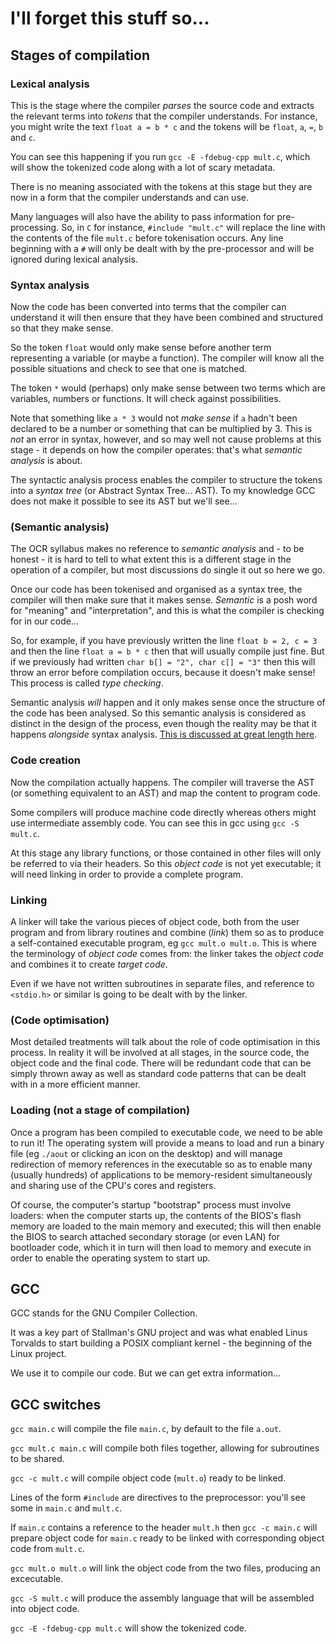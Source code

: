 # I'll forget this stuff so...



## Stages of compilation

### Lexical analysis

This is the stage where the compiler _parses_ the source code and extracts the relevant terms into _tokens_ that the compiler understands. For instance, you might write the text `float a = b * c` and the tokens will be `float`, `a`, `=`, `b` and `c`.

You can see this happening if you run `gcc -E -fdebug-cpp mult.c`, which will show the tokenized code along with a lot of scary metadata.

There is no meaning associated with the tokens at this stage but they are now in a form that the compiler understands and can use.

Many languages will also have the ability to pass information for pre-processing. So, in `C` for instance, `#include "mult.c"` will replace the line with the contents of the file `mult.c` before tokenisation occurs. Any line beginning with a `#` will only be dealt with by the pre-processor and will be ignored during lexical analysis.

### Syntax analysis

Now the code has been converted into terms that the compiler can understand it will then ensure that they have been combined and structured so that they make sense.

So the token `float` would only make sense before another term representing a variable (or maybe a function). The compiler will know all the possible situations and check to see that one is matched.

The token `*` would (perhaps) only make sense between two terms which are variables, numbers or functions. It will check against possibilities. 

Note that something like `a * 3` would not _make sense_ if `a` hadn't been declared to be a number or something that can be multiplied by 3. This is _not_ an error in syntax, however, and so may well not cause problems at this stage - it depends on how the compiler operates: that's what _semantic analysis_ is about. 

The syntactic analysis process enables the compiler to structure the tokens into a _syntax tree_ (or Abstract Syntax Tree... AST). To my knowledge GCC does not make it possible to see its AST but we'll see...

### (Semantic analysis)

The OCR syllabus makes no reference to _semantic analysis_ and - to be honest - it is hard to tell to what extent this is a different stage in the operation of a compiler, but most discussions do single it out so here we go.

Once our code has been tokenised and organised as a syntax tree, the compiler will then make sure that it makes sense. _Semantic_ is a posh word for "meaning" and "interpretation", and this is what the compiler is checking for in our code...

So, for example, if you have previously written the line `float b = 2, c = 3` and then the line `float a = b * c` then that will usually compile just fine. But if we previously had written `char b[] = "2", char c[] = "3"` then this will throw an error before compilation occurs, because it doesn't make sense! This process is called _type checking_.

Semantic analysis _will_ happen and it only makes sense once the structure of the code has been analysed. So this semantic analysis is considered as distinct in the design of the process, even though the reality may be that it happens _alongside_ syntax analysis. [This is discussed at great length here](https://stackoverflow.com/questions/62678079/what-differentiates-syntax-analysis-and-semantic-analysis#:~:text=In%20the%20practice%20of%20compiler%20development%2C%20however%2C%20the,code%2C%20attached%20to%20the%20rules%20in%20the%20grammar).

### Code creation

Now the compilation actually happens. The compiler will traverse the AST (or something equivalent to an AST) and map the content to program code.

Some compilers will produce machine code directly whereas others might use intermediate assembly code. You can see this in gcc using `gcc -S mult.c`.

At this stage any library functions, or those contained in other files will only be referred to via their headers. So this _object code_ is not yet executable; it will need linking in order to provide a complete program. 

### Linking

A linker will take the various pieces of object code, both from the user program and from library routines and combine (_link_) them so as to produce a self-contained executable program, eg `gcc mult.o mult.o`. This is where the terminology of _object code_ comes from: the linker takes the _object code_ and combines it to create _target code_.

Even if we have not written subroutines in separate files, and reference to `<stdio.h>` or similar is going to be dealt with by the linker.

### (Code optimisation)

Most detailed treatments will talk about the role of code optimisation in this process. In reality it will be involved at all stages, in the source code, the object code and the final code. There will be redundant code that can be simply thrown away as well as standard code patterns that can be dealt with in a more efficient manner.

### Loading (not a stage of compilation)

Once a program has been compiled to executable code, we need to be able to run it! The operating system will provide a means to load and run a binary file (eg `./aout` or clicking an icon on the desktop) and will manage redirection of memory references in the executable so as to enable many (usually hundreds) of applications to be memory-resident simultaneously and sharing use of the CPU's cores and registers.

Of course, the computer's startup "bootstrap" process must involve loaders: when the computer starts up, the contents of the BIOS's flash memory are loaded to the main memory and executed; this will then enable the BIOS to search attached secondary storage (or even LAN) for bootloader code, which it in turn will then load to memory and execute in order to enable the operating system to start up.

## GCC

GCC stands for the GNU Compiler Collection.

It was a key part of Stallman's GNU project and was what enabled Linus Torvalds to start building a POSIX compliant kernel - the beginning of the Linux project.

We use it to compile our code. But we can get extra information...

## GCC switches

`gcc main.c` will compile the file `main.c`, by default to the file `a.out`.

`gcc mult.c main.c` will compile both files together, allowing for subroutines to be shared.

`gcc -c mult.c` will compile object code (`mult.o`) ready to be linked.

Lines of the form `#include` are directives to the preprocessor: you'll see some in `main.c` and `mult.c`. 

If `main.c` contains a reference to the header `mult.h` then `gcc -c main.c` will prepare object code for `main.c` ready to be linked with corresponding object code from `mult.c`.

`gcc mult.o mult.o` will link the object code from the two files, producing an excecutable.

`gcc -S mult.c` will produce the assembly language that will be assembled into object code.

`gcc -E -fdebug-cpp mult.c` will show the tokenized code.